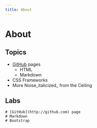 ```yaml
---
title: About
---
```


# About

## Topics

* [GitHub](http://github.com) pages
	* HTML
	* Markdown
* CSS Frameworks
* More Noise_italicized_ from the Ceiling

## Labs
	# [GitHub](http://github.com) page
	# Markdown
	# Bootstrap
